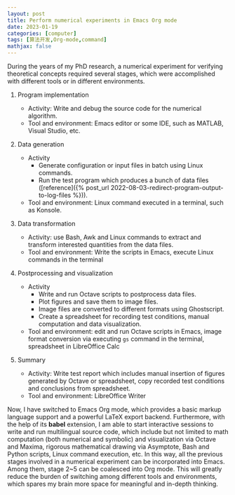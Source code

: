 ```yaml
---
layout: post
title: Perform numerical experiments in Emacs Org mode
date: 2023-01-19
categories: [computer]
tags: [算法开发,Org-mode,command]
mathjax: false
---
```


During the years of my PhD research, a numerical experiment for verifying theoretical concepts required several stages, which were accomplished with different tools or in different environments.

1.  Program implementation
    -   Activity: Write and debug the source code for the numerical algorithm.
    -   Tool and environment: Emacs editor or some IDE, such as MATLAB, Visual Studio, etc.

2.  Data generation
    -   Activity
        -   Generate configuration or input files in batch using Linux commands.
        -   Run the test program which produces a bunch of data files ([reference]({% post_url 2022-08-03-redirect-program-output-to-log-files %})).
    -   Tool and environment: Linux command executed in a terminal, such as Konsole.

3.  Data transformation
    -   Activity: use Bash, Awk and Linux commands to extract and transform interested quantities from the data files.
    -   Tool and environment: Write the scripts in Emacs, execute Linux commands in the terminal

4.  Postprocessing and visualization
    -   Activity
        -   Write and run Octave scripts to postprocess data files.
        -   Plot figures and save them to image files.
        -   Image files are converted to different formats using Ghostscript.
        -   Create a spreadsheet for recording test conditions, manual computation and data visualization.
    -   Tool and environment: edit and run Octave scripts in Emacs, image format conversion via executing `gs` command in the terminal, spreadsheet in LibreOffice Calc

5.  Summary
    -   Activity: Write test report which includes manual insertion of figures generated by Octave or spreadsheet, copy recorded test conditions and conclusions from spreadsheet.
    -   Tool and environment: LibreOffice Writer

Now, I have switched to Emacs Org mode, which provides a basic markup language support and a powerful LaTeX export backend. Furthermore, with the help of its **babel** extension, I am able to start interactive sessions to write and run multilingual source code, which include but not limited to math computation (both numerical and symbolic) and visualization via Octave and Maxima, rigorous mathematical drawing via Asymptote, Bash and Python scripts, Linux command execution, etc. In this way, all the previous stages involved in a numerical experiment can be incorporated into Emacs. Among them, stage 2~5 can be coalesced into Org mode. This will greatly reduce the burden of switching among different tools and environments, which spares my brain more space for meaningful and in-depth thinking.
